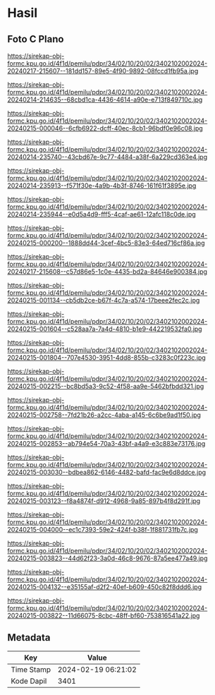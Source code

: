 # Hasil

## Foto C Plano

https://sirekap-obj-formc.kpu.go.id/4f1d/pemilu/pdpr/34/02/10/20/02/3402102002024-20240217-215607--181dd157-89e5-4f90-9892-08fccd1fb95a.jpg

https://sirekap-obj-formc.kpu.go.id/4f1d/pemilu/pdpr/34/02/10/20/02/3402102002024-20240214-214635--68cbd1ca-4436-4614-a90e-e713f849710c.jpg

https://sirekap-obj-formc.kpu.go.id/4f1d/pemilu/pdpr/34/02/10/20/02/3402102002024-20240215-000046--6cfb6922-dcff-40ec-8cb1-96bdf0e96c08.jpg

https://sirekap-obj-formc.kpu.go.id/4f1d/pemilu/pdpr/34/02/10/20/02/3402102002024-20240214-235740--43cbd67e-9c77-4484-a38f-6a229cd363e4.jpg

https://sirekap-obj-formc.kpu.go.id/4f1d/pemilu/pdpr/34/02/10/20/02/3402102002024-20240214-235913--f571f30e-4a9b-4b3f-8746-161f61f3895e.jpg

https://sirekap-obj-formc.kpu.go.id/4f1d/pemilu/pdpr/34/02/10/20/02/3402102002024-20240214-235944--e0d5a4d9-fff5-4caf-ae61-12afc118c0de.jpg

https://sirekap-obj-formc.kpu.go.id/4f1d/pemilu/pdpr/34/02/10/20/02/3402102002024-20240215-000200--1888dd44-3cef-4bc5-83e3-64ed716cf86a.jpg

https://sirekap-obj-formc.kpu.go.id/4f1d/pemilu/pdpr/34/02/10/20/02/3402102002024-20240217-215608--c57d86e5-1c0e-4435-bd2a-84646e900384.jpg

https://sirekap-obj-formc.kpu.go.id/4f1d/pemilu/pdpr/34/02/10/20/02/3402102002024-20240215-001134--cb5db2ce-b67f-4c7a-a574-17beee2fec2c.jpg

https://sirekap-obj-formc.kpu.go.id/4f1d/pemilu/pdpr/34/02/10/20/02/3402102002024-20240215-001604--c528aa7a-7a4d-4810-b1e9-442219532fa0.jpg

https://sirekap-obj-formc.kpu.go.id/4f1d/pemilu/pdpr/34/02/10/20/02/3402102002024-20240215-001804--707e4530-3951-4dd8-855b-c3283c0f223c.jpg

https://sirekap-obj-formc.kpu.go.id/4f1d/pemilu/pdpr/34/02/10/20/02/3402102002024-20240215-002215--bc8bd5a3-9c52-4f58-aa9e-5462bfbdd321.jpg

https://sirekap-obj-formc.kpu.go.id/4f1d/pemilu/pdpr/34/02/10/20/02/3402102002024-20240215-002758--7fd21b26-a2cc-4aba-a145-6c6be9ad1f50.jpg

https://sirekap-obj-formc.kpu.go.id/4f1d/pemilu/pdpr/34/02/10/20/02/3402102002024-20240215-002853--ab794e54-70a3-43bf-a4a9-e3c883e73176.jpg

https://sirekap-obj-formc.kpu.go.id/4f1d/pemilu/pdpr/34/02/10/20/02/3402102002024-20240215-003030--bdbea862-6146-4482-bafd-fac9e6d8ddce.jpg

https://sirekap-obj-formc.kpu.go.id/4f1d/pemilu/pdpr/34/02/10/20/02/3402102002024-20240215-003123--f8a4874f-d912-4968-9a85-897b4f8d291f.jpg

https://sirekap-obj-formc.kpu.go.id/4f1d/pemilu/pdpr/34/02/10/20/02/3402102002024-20240215-004000--ec1c7393-59e2-424f-b38f-1f881731fb7c.jpg

https://sirekap-obj-formc.kpu.go.id/4f1d/pemilu/pdpr/34/02/10/20/02/3402102002024-20240215-003823--44d62f23-3a0d-46c8-9676-87a5ee477a49.jpg

https://sirekap-obj-formc.kpu.go.id/4f1d/pemilu/pdpr/34/02/10/20/02/3402102002024-20240215-004132--e35155af-d2f2-40ef-b609-450c82f8ddd6.jpg

https://sirekap-obj-formc.kpu.go.id/4f1d/pemilu/pdpr/34/02/10/20/02/3402102002024-20240215-003822--11d66075-8cbc-48ff-bf60-753816541a22.jpg


## Metadata

| Key        | Value               |
| ---------- | ------------------- |
| Time Stamp | 2024-02-19 06:21:02 |
| Kode Dapil | 3401                |



